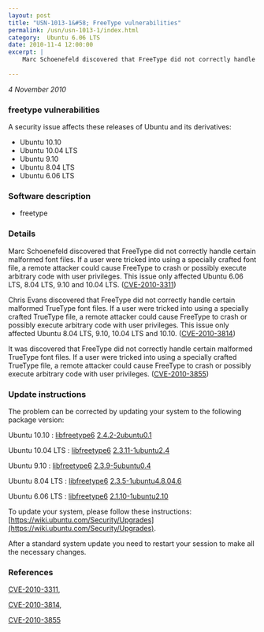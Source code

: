 ```yaml
---
layout: post
title: "USN-1013-1&#58; FreeType vulnerabilities"
permalink: /usn/usn-1013-1/index.html
category:  Ubuntu 6.06 LTS
date: 2010-11-4 12:00:00
excerpt: |
    Marc Schoenefeld discovered that FreeType did not correctly handle certain malformed font files. If a user were tricked into using a specially crafted font file, a remote attacker could cause FreeType to crash or possibly execute arbitrary code with user privileges. This issue only affected Ubuntu 6.06 LTS, 8.04 LTS, 9.10 and 10.04 LTS. ([CVE-2010-3311](http://people.ubuntu.com/~ubuntu-security/cve/CVE-2010-3311))
    
--- 
```

 
 

*4 November 2010*

### freetype vulnerabilities

A security issue affects these releases of Ubuntu and its derivatives:

* Ubuntu 10.10
* Ubuntu 10.04 LTS
* Ubuntu 9.10
* Ubuntu 8.04 LTS
* Ubuntu 6.06 LTS

### Software description

* freetype 

### Details

Marc Schoenefeld discovered that FreeType did not correctly handle certain malformed font files. If a user were tricked into using a specially crafted font file, a remote attacker could cause FreeType to crash or possibly execute arbitrary code with user privileges. This issue only affected Ubuntu 6.06 LTS, 8.04 LTS, 9.10 and 10.04 LTS. ([CVE-2010-3311](http://people.ubuntu.com/~ubuntu-security/cve/CVE-2010-3311))

Chris Evans discovered that FreeType did not correctly handle certain malformed TrueType font files. If a user were tricked into using a specially crafted TrueType file, a remote attacker could cause FreeType to crash or possibly execute arbitrary code with user privileges. This issue only affected Ubuntu 8.04 LTS, 9.10, 10.04 LTS and 10.10. ([CVE-2010-3814](http://people.ubuntu.com/~ubuntu-security/cve/CVE-2010-3814))

It was discovered that FreeType did not correctly handle certain malformed TrueType font files. If a user were tricked into using a specially crafted TrueType file, a remote attacker could cause FreeType to crash or possibly execute arbitrary code with user privileges. ([CVE-2010-3855](http://people.ubuntu.com/~ubuntu-security/cve/CVE-2010-3855)) 

### Update instructions

The problem can be corrected by updating your system to the following package version:

Ubuntu 10.10
 : [libfreetype6](https://launchpad.net/ubuntu/+source/freetype) <span> [2.4.2-2ubuntu0.1](https://launchpad.net/ubuntu/+source/freetype/2.4.2-2ubuntu0.1) </span> 

Ubuntu 10.04 LTS
 : [libfreetype6](https://launchpad.net/ubuntu/+source/freetype) <span> [2.3.11-1ubuntu2.4](https://launchpad.net/ubuntu/+source/freetype/2.3.11-1ubuntu2.4) </span> 

Ubuntu 9.10
 : [libfreetype6](https://launchpad.net/ubuntu/+source/freetype) <span> [2.3.9-5ubuntu0.4](https://launchpad.net/ubuntu/+source/freetype/2.3.9-5ubuntu0.4) </span> 

Ubuntu 8.04 LTS
 : [libfreetype6](https://launchpad.net/ubuntu/+source/freetype) <span> [2.3.5-1ubuntu4.8.04.6](https://launchpad.net/ubuntu/+source/freetype/2.3.5-1ubuntu4.8.04.6) </span> 

Ubuntu 6.06 LTS
 : [libfreetype6](https://launchpad.net/ubuntu/+source/freetype) <span> [2.1.10-1ubuntu2.10](https://launchpad.net/ubuntu/+source/freetype/2.1.10-1ubuntu2.10) </span> 

To update your system, please follow these instructions: [https://wiki.ubuntu.com/Security/Upgrades](https://wiki.ubuntu.com/Security/Upgrades).

After a standard system update you need to restart your session to make all the necessary changes. 

### References

 
 [CVE-2010-3311](http://people.ubuntu.com/~ubuntu-security/cve/CVE-2010-3311), 

 [CVE-2010-3814](http://people.ubuntu.com/~ubuntu-security/cve/CVE-2010-3814), 

 [CVE-2010-3855](http://people.ubuntu.com/~ubuntu-security/cve/CVE-2010-3855)
 

